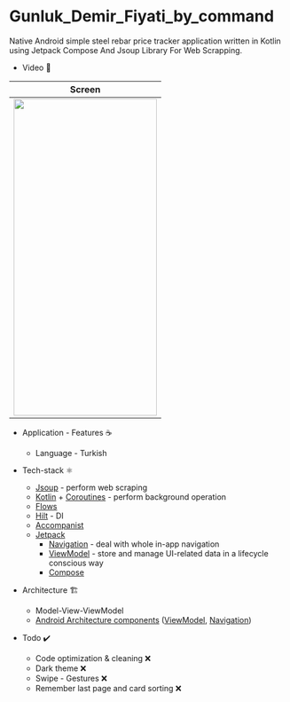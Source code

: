 # Gunluk_Demir_Fiyati_by_command

Native Android simple steel rebar price tracker application written in Kotlin using Jetpack Compose And Jsoup Library For Web Scrapping.

* Video 🧪

|Screen|
|------|
|<img src="https://user-images.githubusercontent.com/50905347/157681028-12cb9182-4639-406a-bd89-a92cbdb5321e.gif" width="258" height="571">|

* Application - Features ☕
   * Language - Turkish

* Tech-stack ⚛️
    * [Jsoup](https://jsoup.org) - perform web scraping
    * [Kotlin](https://kotlinlang.org/) + [Coroutines](https://kotlinlang.org/docs/reference/coroutines-overview.html) - perform background operation
    * [Flows](https://developer.android.com/kotlin/flow)
    * [Hilt](https://github.com/google/dagger) - DI
    * [Accompanist](https://github.com/google/accompanist)
    * [Jetpack](https://developer.android.com/jetpack)
        * [Navigation](https://developer.android.com/topic/libraries/architecture/navigation/) - deal with whole in-app navigation      
        * [ViewModel](https://developer.android.com/topic/libraries/architecture/viewmodel) - store and manage UI-related data in a lifecycle conscious way
        * [Compose](https://developer.android.com/jetpack/compose)
* Architecture 🏗️
    * Model-View-ViewModel
    * [Android Architecture components](https://developer.android.com/topic/libraries/architecture) ([ViewModel](https://developer.android.com/topic/libraries/architecture/viewmodel), [Navigation](https://developer.android.com/jetpack/androidx/releases/navigation))
 
 * Todo ✔️
   * Code optimization & cleaning ❌
   * Dark theme ❌
   * Swipe - Gestures ❌
   * Remember last page and card 	sorting ❌
 

